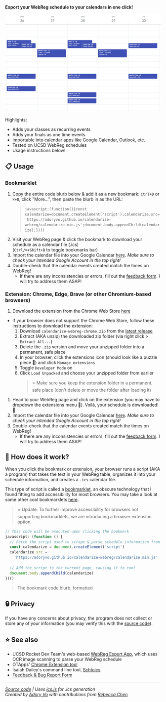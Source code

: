 **Export your WebReg schedule to your calendars in one click!**

![Calendarized schedule screenshot](assets/screenshot-cropped-v1.png)

Highlights:

- Adds your classes as recurring events
- Adds your finals as one time events
- Importable into calendar apps like Google Calendar, Outlook, etc.
- Tested on UCSD WebReg schedules
- Usage instructions below!

## 📋 Usage

### Bookmarklet

1. Copy the entire code blurb below & add it as a new bookmark: `Ctrl+D` or `⌘+D`, click "More...", then paste the blurb in as the URL:
   > `javascript:(function(){const calendarize=document.createElement('script');calendarize.src='https://adoryvo.github.io/calendarize-webreg/calendarize.min.js';document.body.appendChild(calendarize);})()`
2. Visit your WebReg page & click the bookmark to download your schedule as a calendar file (.ics)  
   (`Ctrl/⌘+Shift+B` to toggle bookmarks bar)
3. Import the calendar file into your Google Calendar [here](https://calendar.google.com/calendar/u/0/r/settings/export). _Make sure to check your intended Google Account in the top right!_
4. Double-check that the calendar events created match the times on WebReg!
   - If there are any inconsistencies or errors, fill out the [feedback form](https://forms.gle/nv2LUzE4SQ3fQVmX7). I will try to address them ASAP!

### Extension: Chrome, Edge, Brave (or other Chromium-based browsers)

1. Download the extension from the Chrome Web Store [here](https://chrome.google.com/webstore/detail/jloojoppodnaciefbgkokahoglmgpelf?hl=en&authuser=0)

- If your browser does not support the Chrome Web Store, follow these instructions to download the extension:
  1. Download `calendarize-webreg-chrome.zip` from the [latest release](https://github.com/AdoryVo/calendarize-webreg/releases)
  2. Extract (AKA unzip) the downloaded zip folder (via right click > `Extract All...`)
  3. Delete the `.zip` version and move your unzipped folder into a permanent, safe place
  4. In your browser, click the extensions icon (should look like a puzzle piece 🧩) and click `Manage extensions`
  5. Toggle `Developer Mode` on
  6. Click `Load Unpacked` and choose your unzipped folder from earlier
     > ⭐️ Make sure you keep the extension folder in a permanent, safe place (don't delete or move the folder after loading it)

1. Head to your WebReg page and click on the extension (you may have to dropdown the extensions menu 🧩). Voilà, your schedule is downloaded! 🎉
2. Import the calendar file into your Google Calendar [here](https://calendar.google.com/calendar/u/0/r/settings/export). _Make sure to check your intended Google Account in the top right!_
3. Double-check that the calendar events created match the times on WebReg!
   - If there are any inconsistencies or errors, fill out the [feedback form](https://forms.gle/nv2LUzE4SQ3fQVmX7). I will try to address them ASAP!

## 🤔 How does it work?

When you click the bookmark or extension, your browser runs a script (AKA a program) that takes the text in your WebReg table, organizes it into your schedule information, and creates a `.ics` calendar file.

This type of script is called a [bookmarklet](https://en.wikipedia.org/wiki/Bookmarklet), an obscure technology that I found fitting to add accessibility for most browsers.
You may take a look at some other cool bookmarklets [here](https://caiorss.github.io/bookmarklets).

> ⭐️ Update: To further improve accessibility for browsers not supporting bookmarklets, we are introducing a browser extension option.

```js
// This code will be executed upon clicking the bookmark
javascript: (function () {
  // Fetch the script used to scrape & parse schedule information from the web page
  const calendarize = document.createElement('script')
  calendarize.src =
    'https://adoryvo.github.io/calendarize-webreg/calendarize.min.js'

  // Add the script to the current page, causing it to run!
  document.body.appendChild(calendarize)
})()
```

> The bookmark code blurb, formatted

## 🔒 Privacy

If you have any concerns about privacy, the program does not collect or store any of your information (you may verify this with the [source code](https://github.com/AdoryVo/calendarize-webreg/blob/main/calendarize.js)).

## ⭐ See also

- UCSD Rocket Dev Team's web-based [WebReg Export App](https://www.webreg-export.com/), which uses OCR image scanning to parse your WebReg schedule
- OTApps' [Chrome Extension tool](https://chrome.google.com/webstore/detail/ucsd-schedule-to-calendar/haafakimhdpglinagaadlgebflifeiho?hl=en-US)
- Isaiah Dailey's command line tool, [Schtoics](https://github.com/isaiahtx/Schtoics)
- [Feedback & Bug Report Form](https://forms.gle/nv2LUzE4SQ3fQVmX7)

---

_[Source code](https://github.com/AdoryVo/calendarize-webreg) | Uses [ics.js](https://github.com/nwcell/ics.js/) for .ics generation_  
_Created by [Adory Vo](https://github.com/AdoryVo) with contributions from [Rebecca Chen](https://github.com/chenyenru)_
